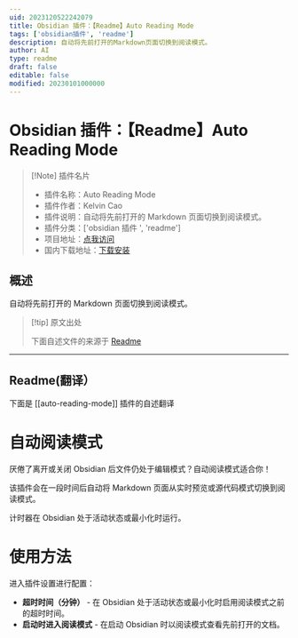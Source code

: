 ```yaml
---
uid: 2023120522242079
title: Obsidian 插件：【Readme】Auto Reading Mode
tags: ['obsidian插件', 'readme']
description: 自动将先前打开的Markdown页面切换到阅读模式。
author: AI
type: readme
draft: false
editable: false
modified: 20230101000000
---
```


# Obsidian 插件：【Readme】Auto Reading Mode

> [!Note] 插件名片
> - 插件名称：Auto Reading Mode
> - 插件作者：Kelvin Cao
> - 插件说明：自动将先前打开的 Markdown 页面切换到阅读模式。
> - 插件分类：['obsidian 插件 ', 'readme']
> - 项目地址：[点我访问](https://github.com/kelvinc6/auto-reading-mode)
> - 国内下载地址：[下载安装](https://pkmer.cn/products/plugin/pluginMarket/?auto-reading-mode)

## 概述

自动将先前打开的 Markdown 页面切换到阅读模式。

> [!tip] 原文出处
>
>下面自述文件的来源于 [Readme](https://ghproxy.net/https://raw.githubusercontent.com/kelvinc6/auto-reading-mode/main/README.md)
>

---

## Readme(翻译）

下面是 [[auto-reading-mode]] 插件的自述翻译

# 自动阅读模式

厌倦了离开或关闭 Obsidian 后文件仍处于编辑模式？自动阅读模式适合你！

该插件会在一段时间后自动将 Markdown 页面从实时预览或源代码模式切换到阅读模式。

计时器在 Obsidian 处于活动状态或最小化时运行。

# 使用方法

进入插件设置进行配置：

- **超时时间（分钟）** - 在 Obsidian 处于活动状态或最小化时启用阅读模式之前的超时时间。
- **启动时进入阅读模式** - 在启动 Obsidian 时以阅读模式查看先前打开的文档。




